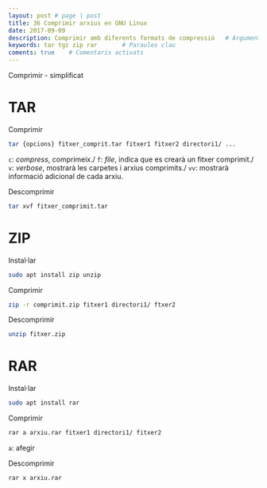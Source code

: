 ```yaml
---
layout: post # page | post
title: 36 Comprimir arxius en GNU Linux
date: 2017-09-09 
description: Comprimir amb diferents formats de compressió   # Argument
keywords: tar tgz zip rar       # Paraules clau
coments: true    # Comentaris activats
---
```


Comprimir - simplificat

# TAR

Comprimir

```bash
tar {opcions} fitxer_comprit.tar fitxer1 fitxer2 directori1/ ...
```

`c`: *compress*, comprimeix./
`f`:  *file*, indica que es crearà un fitxer comprimit./
`v`: *verbose*, mostrarà les carpetes i arxius comprimits./
`vv`:  mostrarà informació adicional de cada arxiu.

Descomprimir

```bash
tar xvf fitxer_comprimit.tar
```

# ZIP

Instal·lar

```bash
sudo apt install zip unzip
```

Comprimir

```bash
zip -r comprimit.zip fitxer1 directori1/ ftxer2
```

Descomprimir

```bash
unzip fitxer.zip
```

# RAR

Instal·lar

```bash
sudo apt install rar
```

Comprimir

```bash
rar a arxiu.rar fitxer1 directori1/ fitxer2
```
`a`: afegir

Descomprimir

```bash
rar x arxiu.rar
```
